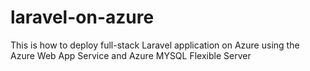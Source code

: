 # laravel-on-azure
This is how to deploy full-stack Laravel application on Azure using the Azure Web App Service and Azure MYSQL Flexible Server
